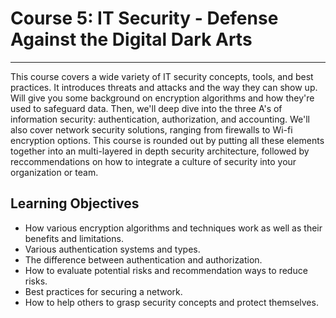 # Course 5: IT Security - Defense Against the Digital Dark Arts
---------------------------------------------------------------
This course covers a wide variety of IT security concepts, tools, and best practices. It introduces threats and attacks and the way they can show up. Will give you some background on encryption algorithms and how they're used to safeguard data. Then, we'll deep dive into the three A's of information security: authentication, authorization, and accounting. We'll also cover network security solutions, ranging from firewalls to Wi-fi encryption options. This course is rounded out by putting all these elements together into an multi-layered in depth security architecture, followed by reccommendations on how to integrate a culture of security into your organization or team.

Learning Objectives
-------------------
* How various encryption algorithms and techniques work as well as their benefits and limitations.
* Various authentication systems and types.
* The difference between authentication and authorization.
* How to evaluate potential risks and recommendation ways to reduce risks.
* Best practices for securing a network.
* How to help others to grasp security concepts and protect themselves.
